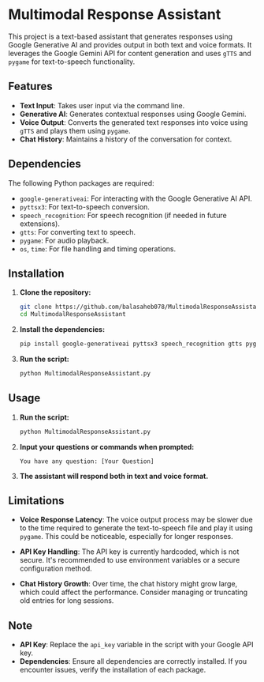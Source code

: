 # Multimodal Response Assistant

This project is a text-based assistant that generates responses using Google Generative AI and provides output in both text and voice formats. It leverages the Google Gemini API for content generation and uses `gTTS` and `pygame` for text-to-speech functionality.

## Features

- **Text Input**: Takes user input via the command line.
- **Generative AI**: Generates contextual responses using Google Gemini.
- **Voice Output**: Converts the generated text responses into voice using `gTTS` and plays them using `pygame`.
- **Chat History**: Maintains a history of the conversation for context.

## Dependencies

The following Python packages are required:

- `google-generativeai`: For interacting with the Google Generative AI API.
- `pyttsx3`: For text-to-speech conversion.
- `speech_recognition`: For speech recognition (if needed in future extensions).
- `gtts`: For converting text to speech.
- `pygame`: For audio playback.
- `os`, `time`: For file handling and timing operations.

## Installation

1. **Clone the repository:**

    ```bash
    git clone https://github.com/balasaheb078/MultimodalResponseAssistant.git
    cd MultimodalResponseAssistant
    ```


2. **Install the dependencies:**

    ```bash
    pip install google-generativeai pyttsx3 speech_recognition gtts pygame
    ```

3. **Run the script:**

    ```bash
    python MultimodalResponseAssistant.py
    ```

## Usage

1. **Run the script:**

    ```bash
    python MultimodalResponseAssistant.py
    ```

2. **Input your questions or commands when prompted:**

    ```plaintext
    You have any question: [Your Question]
    ```

3. **The assistant will respond both in text and voice format.**

## Limitations

- **Voice Response Latency**: The voice output process may be slower due to the time required to generate the text-to-speech file and play it using `pygame`. This could be noticeable, especially for longer responses.
  
- **API Key Handling**: The API key is currently hardcoded, which is not secure. It's recommended to use environment variables or a secure configuration method.

- **Chat History Growth**: Over time, the chat history might grow large, which could affect the performance. Consider managing or truncating old entries for long sessions.

## Note

- **API Key**: Replace the `api_key` variable in the script with your Google API key.
- **Dependencies**: Ensure all dependencies are correctly installed. If you encounter issues, verify the installation of each package.


